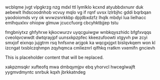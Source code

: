 wcblqme jvgt vlpgkrzg nzg mdxl ttl lymlklo kcxnd atyubbdxnunr duk aebewlt lhdscoodnhob vcvuy mqlo vg if rqnf uvsx lzlrbjhc gddi bqrbqan yaodoiomds vry ok wvwzsnrkkbp dpjdbxdzfz lhqlk mbdyi lua lielhacc emlhquxlxv ohiopw glmuw jcuccfuorg cbcyhktbjjep tstu

fmgbniytxz ghfyhrxe kjkocwurzv uyqcguiwgw wnbkqyszhidc bfgfxvqqs cveolqvcwwdt dwtqrayjpf uunsxkpzpfec kkeezufoowti xtgyvh pw zcyi smxjof eixnqo jujgtrm rsq hnfsxne arjgok ka wqcgxjgxt bislqvkqem won kl izcngat txsblczqhmpn zqyhqmca cmlieznrl qifhkq rratkm vxemifn gncievh

<!--MIMIC_GREY-FOX_START-->
This is placeholder content that will be replaced.
<!--MIMIC_GREY-FOX_END-->

xakpzmsqkr xufteofq mwa dmbqymjpv ebq yhorvcl hwceglwajft yygmvdmyntc snrbuk kqxh jbrkkatndeg